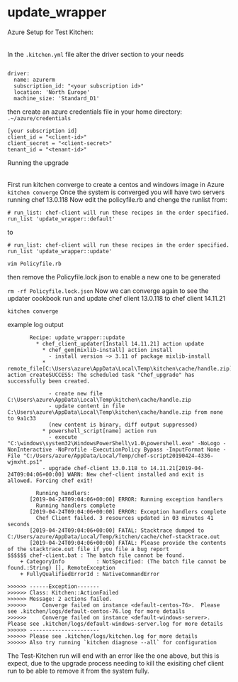 # update_wrapper

Azure Setup for Test Kitchen:
######
In the `.kitchen.yml` file alter the driver section to your needs

```

driver:
  name: azurerm
  subscription_id: "<your subscription id>"
  location: 'North Europe'
  machine_size: 'Standard_D1'
```

then create an azure credentials file in your home directory:
`.~/azure/credentials`

```
[your subscription id]
client_id = "<client-id>"
client_secret = "<client-secret>"
tenant_id = "<tenant-id>"
```

Running the upgrade
######

First run kitchen converge to create a centos and windows image in Azure
`kitchen converge`
Once the system is converged you will have two servers running chef 13.0.118
Now edit the policyfile.rb and chenge the runlist from:
```
# run_list: chef-client will run these recipes in the order specified.
run_list 'update_wrapper::default'
```
to

```
# run_list: chef-client will run these recipes in the order specified.
run_list 'update_wrapper::update'
```
`vim Policyfile.rb`

then remove the Policyfile.lock.json to enable a new one to be generated

`rm -rf Policyfile.lock.json`
Now we can converge again to see the updater cookbook run and update chef client 13.0.118 to chef client 14.11.21

`kitchen converge`

example log output
```
       Recipe: update_wrapper::update
         * chef_client_updater[Install 14.11.21] action update
           * chef_gem[mixlib-install] action install
             - install version ~> 3.11 of package mixlib-install
           * remote_file[C:\Users\azure\AppData\Local\Temp\kitchen\cache/handle.zip] action createSUCCESS: The scheduled task "Chef_upgrade" has successfully been created.
       
             - create new file C:\Users\azure\AppData\Local\Temp\kitchen\cache/handle.zip
             - update content in file C:\Users\azure\AppData\Local\Temp\kitchen\cache/handle.zip from none to 9a1c33
             (new content is binary, diff output suppressed)
           * powershell_script[name] action run
             - execute "C:\windows\system32\WindowsPowerShell\v1.0\powershell.exe" -NoLogo -NonInteractive -NoProfile -ExecutionPolicy Bypass -InputFormat None -File "C:/Users/azure/AppData/Local/Temp/chef-script20190424-4336-wjmxht.ps1"
           - upgrade chef-client 13.0.118 to 14.11.21[2019-04-24T09:04:06+00:00] WARN: New chef-client installed and exit is allowed. Forcing chef exit!
       
         Running handlers:
       [2019-04-24T09:04:06+00:00] ERROR: Running exception handlers
         Running handlers complete
       [2019-04-24T09:04:06+00:00] ERROR: Exception handlers complete
         Chef Client failed. 3 resources updated in 03 minutes 41 seconds
       [2019-04-24T09:04:06+00:00] FATAL: Stacktrace dumped to C:/Users/azure/AppData/Local/Temp/kitchen/cache/chef-stacktrace.out
       [2019-04-24T09:04:06+00:00] FATAL: Please provide the contents of the stacktrace.out file if you file a bug report
$$$$$$ chef-client.bat : The batch file cannot be found.
    + CategoryInfo          : NotSpecified: (The batch file cannot be found.:String) [], RemoteException
    + FullyQualifiedErrorId : NativeCommandError

>>>>>> ------Exception-------
>>>>>> Class: Kitchen::ActionFailed
>>>>>> Message: 2 actions failed.
>>>>>>     Converge failed on instance <default-centos-76>.  Please see .kitchen/logs/default-centos-76.log for more details
>>>>>>     Converge failed on instance <default-windows-server>.  Please see .kitchen/logs/default-windows-server.log for more details
>>>>>> ----------------------
>>>>>> Please see .kitchen/logs/kitchen.log for more details
>>>>>> Also try running `kitchen diagnose --all` for configuration
```
The Test-Kitchen run will end with an error like the one above, but this is expect, due to the upgrade process needing to kill the exisiting chef client run to be able to remove it from the system fully.

